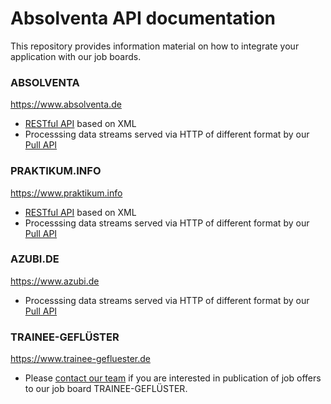 # Absolventa API documentation

This repository provides information material on how to integrate
your application with our job boards.

### ABSOLVENTA

https://www.absolventa.de

* [RESTful API](absolventa/restful_api.md) based on XML
* Processsing data streams served via HTTP of different format by our [Pull API](absolventa/pull_api.md)


### PRAKTIKUM.INFO

https://www.praktikum.info

* [RESTful API](praktikum_info/restful_api.md) based on XML
* Processsing data streams served via HTTP of different format by our [Pull API](praktikum_info/pull_api.md)

### AZUBI.DE

https://www.azubi.de

* Processsing data streams served via HTTP of different format by our [Pull API](azubi/pull_api.md)

### TRAINEE-GEFLÜSTER

https://www.trainee-gefluester.de

* Please [contact our team](mailto:service@absolventa.de) if you are interested in publication
of job offers to our job board TRAINEE-GEFLÜSTER.
